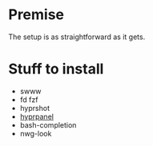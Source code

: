 # Premise
The setup is as straightforward as it gets.

# Stuff to install

- swww
- fd fzf
- hyprshot
- [hyprpanel](https://hyprpanel.com/getting_started/installation.html)
- bash-completion
- nwg-look
